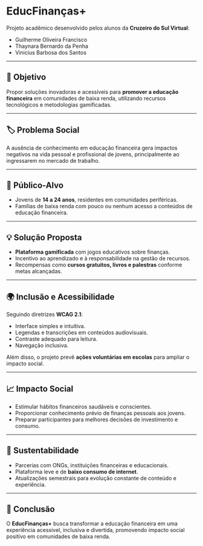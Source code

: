 # EducFinanças+

Projeto acadêmico desenvolvido pelos alunos da **Cruzeiro do Sul Virtual**:  
- Guilherme Oliveira Francisco  
- Thaynara Bernardo da Penha  
- Vinicius Barbosa dos Santos  

---

## 🎯 Objetivo
Propor soluções inovadoras e acessíveis para **promover a educação financeira** em comunidades de baixa renda, utilizando recursos tecnológicos e metodologias gamificadas.

---

## 🏷️ Problema Social
A ausência de conhecimento em educação financeira gera impactos negativos na vida pessoal e profissional de jovens, principalmente ao ingressarem no mercado de trabalho.

---

## 👥 Público-Alvo
- Jovens de **14 a 24 anos**, residentes em comunidades periféricas.  
- Famílias de baixa renda com pouco ou nenhum acesso a conteúdos de educação financeira.  

---

## 💡 Solução Proposta
- **Plataforma gamificada** com jogos educativos sobre finanças.  
- Incentivo ao aprendizado e à responsabilidade na gestão de recursos.  
- Recompensas como **cursos gratuitos, livros e palestras** conforme metas alcançadas.  

---

## 🌍 Inclusão e Acessibilidade
Seguindo diretrizes **WCAG 2.1**:  
- Interface simples e intuitiva.  
- Legendas e transcrições em conteúdos audiovisuais.  
- Contraste adequado para leitura.  
- Navegação inclusiva.  

Além disso, o projeto prevê **ações voluntárias em escolas** para ampliar o impacto social.  

---

## 📈 Impacto Social
- Estimular hábitos financeiros saudáveis e conscientes.  
- Proporcionar conhecimento prévio de finanças pessoais aos jovens.  
- Preparar participantes para melhores decisões de investimento e consumo.  

---

## 🌱 Sustentabilidade
- Parcerias com ONGs, instituições financeiras e educacionais.  
- Plataforma leve e de **baixo consumo de internet**.  
- Atualizações semestrais para evolução constante de conteúdo e experiência.  

---

## 🚀 Conclusão
O **EducFinanças+** busca transformar a educação financeira em uma experiência acessível, inclusiva e divertida, promovendo impacto social positivo em comunidades de baixa renda.
